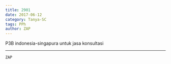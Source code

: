 ```yaml
---
title: 2901
date: 2017-06-12
category: Tanya-SC
tags: PPh
author: ZAP
---
```


P3B indonesia-singapura untuk jasa konsultasi

---



`ZAP`
